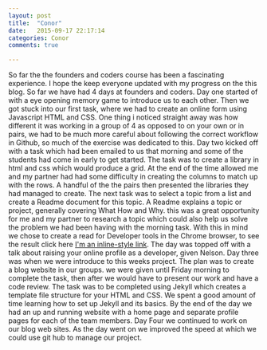 ```yaml
---
layout: post
title:  "Conor"
date:   2015-09-17 22:17:14
categories: Conor
comments: true

---
```

So far the the founders and coders course has been a fascinating experience. I hope the keep everyone updated with my progress on the this blog. So far we have had 4 days at founders and coders.
Day one started of with a eye opening memory game to introduce us to each other. Then we got stuck into our first task, where we had to create an online form using Javascript HTML  and CSS. One thing i noticed straight away was how different it was working in a group of 4 as opposed to on your own or in pairs, we had to be much more careful about following the correct workflow in Github, so much of the exercise was dedicated to this.
Day two kicked off with a task which had been emailed to us that morning and some of the students had come in early to get started. The task was to create a library in html and css which would produce a grid. At the end of the time allowed me and my partner had had some difficulty in creating the columns to match up with the rows. A handful of the the pairs then presented the libraries they had managed to create. The next task was to select a topic from a list and create a Readme document for this topic. A Readme explains a topic or project, generally covering What How and Why. this was a great opportunity for me and my partner to research a topic which could also help us solve the problem we had been having with the morning task. With this in mind we chose to create a read for Developer tools in the Chrome browser, to see the result click here [I'm an inline-style link](https://github.com/FAC6/book/blob/master/patterns/week1/ChromeDevToolsREADME.md). The day was topped off with a talk about raising your online profile as a developer, given Nelson.
Day three was when we were introduce to this weeks project. The plan was to create a blog website in our groups. we were given until Friday morning to complete the task, then after we would have to present our work and have a code review. The task was to be completed using Jekyll which creates a template file structure for your HTML and CSS. We spent a good amount of time learning how to set up Jekyll and its basics. By the end of the day we had an up and running website with a home page and separate profile pages for each of the team members. 
Day Four we continued to work on our blog web sites. As the day went on we improved the speed at which we could use git hub to manage our project.
